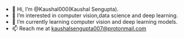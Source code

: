- 👋 Hi, I’m @Kaushal000(Kaushal Sengupta).
- 👀 I’m interested in computer vision,data science and deep learning.
- 🌱 I’m currently learning computer vision and deep learning models.
- 📫 Reach me at kaushalsengupta007@protonmail.com

<!---
Kaushal000/Kaushal000 is a ✨ special ✨ repository because its `README.md` (this file) appears on your GitHub profile.
You can click the Preview link to take a look at your changes.
--->

